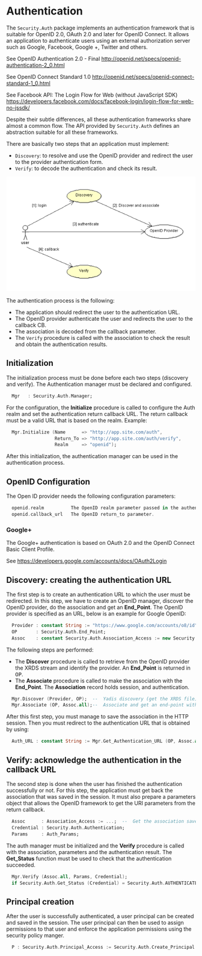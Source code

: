 # Authentication
The `Security.Auth` package implements an authentication framework that is
suitable for OpenID 2.0, OAuth 2.0 and later for OpenID Connect.  It allows an application
to authenticate users using an external authorization server such as Google, Facebook,
Google +, Twitter and others.

See OpenID Authentication 2.0 - Final
http://openid.net/specs/openid-authentication-2_0.html

See OpenID Connect Standard 1.0
http://openid.net/specs/openid-connect-standard-1_0.html

See Facebook API: The Login Flow for Web (without JavaScript SDK)
https://developers.facebook.com/docs/facebook-login/login-flow-for-web-no-jssdk/

Despite their subtle differences, all these authentication frameworks share almost
a common flow.  The API provided by `Security.Auth` defines an abstraction suitable
for all these frameworks.

There are basically two steps that an application must implement:

  * `Discovery`: to resolve and use the OpenID provider and redirect the user to the provider authentication form.
  * `Verify`: to decode the authentication and check its result.

![](images/OpenID.png)

The authentication process is the following:

  * The application should redirect the user to the authentication URL.
  * The OpenID provider authenticate the user and redirects the user to the callback CB.
  * The association is decoded from the callback parameter.
  * The `Verify` procedure is called with the association to check the result and obtain the authentication results.

## Initialization
The initialization process must be done before each two steps (discovery and verify).
The Authentication manager must be declared and configured.

```Ada
  Mgr   : Security.Auth.Manager;
```

For the configuration, the <b>Initialize</b> procedure is called to configure
the Auth realm and set the authentication return callback URL.  The return callback
must be a valid URL that is based on the realm.  Example:

```Ada
  Mgr.Initialize (Name      => "http://app.site.com/auth",
                  Return_To => "http://app.site.com/auth/verify",
                  Realm     => "openid");
```

After this initialization, the authentication manager can be used in the authentication
process.

## OpenID Configuration
The Open ID provider needs the following configuration parameters:

```Ada
  openid.realm          The OpenID realm parameter passed in the authentication URL.
  openid.callback_url   The OpenID return_to parameter.
```

### Google+
The Google+ authentication is based on OAuth 2.0 and the OpenID Connect Basic Client Profile.

See https://developers.google.com/accounts/docs/OAuth2Login


## Discovery: creating the authentication URL
The first step is to create an authentication URL to which the user must be redirected.
In this step, we have to create an OpenID manager, discover the OpenID provider,
do the association and get an <b>End_Point</b>.  The OpenID provider is specified as an
URL, below is an example for Google OpenID:

```Ada
  Provider : constant String := "https://www.google.com/accounts/o8/id";
  OP       : Security.Auth.End_Point;
  Assoc    : constant Security.Auth.Association_Access := new Security.Auth.Association;
```

The following steps are performed:

  * The <b>Discover</b> procedure is called to retrieve from the OpenID provider the XRDS stream and identify the provider.  An <b>End_Point</b> is returned in <tt>OP</tt>.
  * The <b>Associate</b> procedure is called to make the association with the <b>End_Point</b>. The <b>Association</b> record holds session, and authentication.

```Ada
  Mgr.Discover (Provider, OP);  --  Yadis discovery (get the XRDS file).
  Mgr.Associate (OP, Assoc.all);--  Associate and get an end-point with a key.
```

After this first step, you must manage to save the association in the HTTP session.
Then you must redirect to the authentication URL that is obtained by using:

```Ada
  Auth_URL : constant String := Mgr.Get_Authentication_URL (OP, Assoc.all);
```

## Verify: acknowledge the authentication in the callback URL
The second step is done when the user has finished the authentication successfully or not.
For this step, the application must get back the association that was saved in the session.
It must also prepare a parameters object that allows the OpenID framework to get the
URI parameters from the return callback.

```Ada
  Assoc      : Association_Access := ...;  --  Get the association saved in the session.
  Credential : Security.Auth.Authentication;
  Params     : Auth_Params;
```

The auth manager must be initialized and the <b>Verify</b> procedure is called with
the association, parameters and the authentication result.  The <b>Get_Status</b> function
must be used to check that the authentication succeeded.

```Ada
  Mgr.Verify (Assoc.all, Params, Credential);
  if Security.Auth.Get_Status (Credential) = Security.Auth.AUTHENTICATED then ...  -- Success.
```

## Principal creation
After the user is successfully authenticated, a user principal can be created and saved in
the session.  The user principal can then be used to assign permissions to that user and
enforce the application permissions using the security policy manger.

```Ada
  P : Security.Auth.Principal_Access := Security.Auth.Create_Principal (Credential);
```

